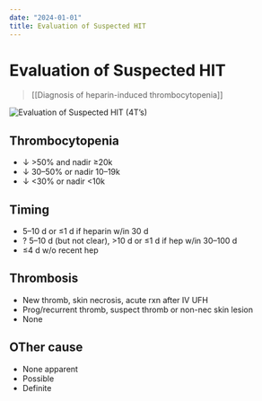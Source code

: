 ```yaml
---
date: "2024-01-01"
title: Evaluation of Suspected HIT
---
```


# Evaluation of Suspected HIT

> [[Diagnosis of heparin-induced thrombocytopenia]]

![Evaluation of Suspected HIT](https://i.imgur.com/rucrha3.png)
(4T’s)

## Thrombocytopenia

* ↓ >50% and nadir ≥20k
* ↓ 30–50% or nadir 10–19k
* ↓ <30% or nadir <10k

## Timing

* 5–10 d or ≤1 d if heparin w/in 30 d
* ? 5–10 d (but not clear), >10 d or ≤1 d if hep w/in 30–100 d
* ≤4 d w/o recent hep

## Thrombosis

* New thromb, skin necrosis, acute rxn after IV UFH
* Prog/recurrent thromb, suspect thromb or non-nec skin lesion
* None

## OTher cause

* None apparent
* Possible
* Definite
